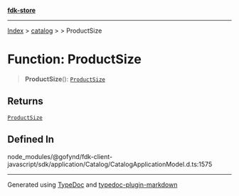 [**fdk-store**](../../../README.md)
***

[Index](../../../API.md) > [catalog](../../README.md) > [<internal>](../README.md) > ProductSize

# Function: ProductSize

> **ProductSize**(): [`ProductSize`](../type-aliases/type-alias.ProductSize.md)

## Returns

[`ProductSize`](../type-aliases/type-alias.ProductSize.md)

## Defined In

node\_modules/@gofynd/fdk-client-javascript/sdk/application/Catalog/CatalogApplicationModel.d.ts:1575

***
Generated using [TypeDoc](https://typedoc.org/) and [typedoc-plugin-markdown](https://www.npmjs.com/package/typedoc-plugin-markdown)
